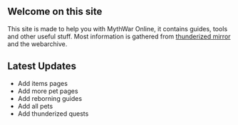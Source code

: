 ## Welcome on this site

This site is made to help you with MythWar Online, it contains guides, tools and other useful stuff. Most information is gathered from [thunderized mirror](https://thunderized.luigi311.com) and the webarchive.


## Latest Updates

- Add items pages
- Add more pet pages
- Add reborning guides
- Add all pets
- Add thunderized quests
